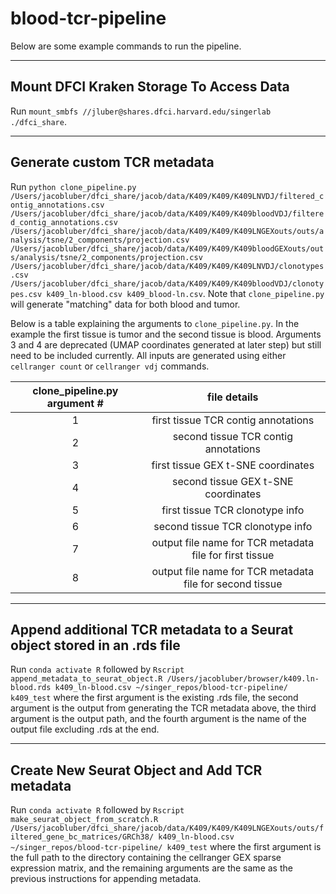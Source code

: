 # blood-tcr-pipeline
Below are some example commands to run the pipeline.

---

## Mount DFCI Kraken Storage To Access Data
Run `mount_smbfs //jluber@shares.dfci.harvard.edu/singerlab ./dfci_share`.

---

## Generate custom TCR metadata

Run `python clone_pipeline.py /Users/jacobluber/dfci_share/jacob/data/K409/K409/K409LNVDJ/filtered_contig_annotations.csv /Users/jacobluber/dfci_share/jacob/data/K409/K409/K409bloodVDJ/filtered_contig_annotations.csv /Users/jacobluber/dfci_share/jacob/data/K409/K409/K409LNGEXouts/outs/analysis/tsne/2_components/projection.csv /Users/jacobluber/dfci_share/jacob/data/K409/K409/K409bloodGEXouts/outs/analysis/tsne/2_components/projection.csv /Users/jacobluber/dfci_share/jacob/data/K409/K409/K409LNVDJ/clonotypes.csv /Users/jacobluber/dfci_share/jacob/data/K409/K409/K409bloodVDJ/clonotypes.csv k409_ln-blood.csv k409_blood-ln.csv`. Note that `clone_pipeline.py` will generate "matching" data for both blood and tumor.

Below is a table explaining the arguments to `clone_pipeline.py`. In the example
the first tissue is tumor and the second tissue is blood. Arguments 3 and 4 are
deprecated (UMAP coordinates generated at later step) but still need to be included currently. All inputs are generated using either `cellranger count` or `cellranger vdj` commands.

| clone_pipeline.py argument # | file details |
|:----------------------------:|:------------:|
|1|first tissue TCR contig annotations|
|2|second tissue TCR contig annotations|
|3|first tissue GEX t-SNE coordinates|
|4|second tissue GEX t-SNE coordinates|
|5|first tissue TCR clonotype info|
|6|second tissue TCR clonotype info|
|7|output file name for TCR metadata file for first tissue|
|8|output file name for TCR metadata file for second tissue|

---

## Append additional TCR metadata to a Seurat object stored in an .rds file
Run `conda activate R` followed by `Rscript append_metadata_to_seurat_object.R /Users/jacobluber/browser/k409.ln-blood.rds k409_ln-blood.csv ~/singer_repos/blood-tcr-pipeline/ k409_test` where the first argument is the existing .rds file, the second argument is the output from generating the TCR metadata above, the third argument is the output path, and the fourth argument is the name of the output file excluding .rds at the end.

---

## Create New Seurat Object and Add TCR metadata
Run `conda activate R` followed by `Rscript make_seurat_object_from_scratch.R /Users/jacobluber/dfci_share/jacob/data/K409/K409/K409LNGEXouts/outs/filtered_gene_bc_matrices/GRCh38/ k409_ln-blood.csv ~/singer_repos/blood-tcr-pipeline/ k409_test` where the first argument is the full path to the directory containing the cellranger GEX sparse expression matrix, and the remaining arguments are the same as the previous instructions for appending metadata.

